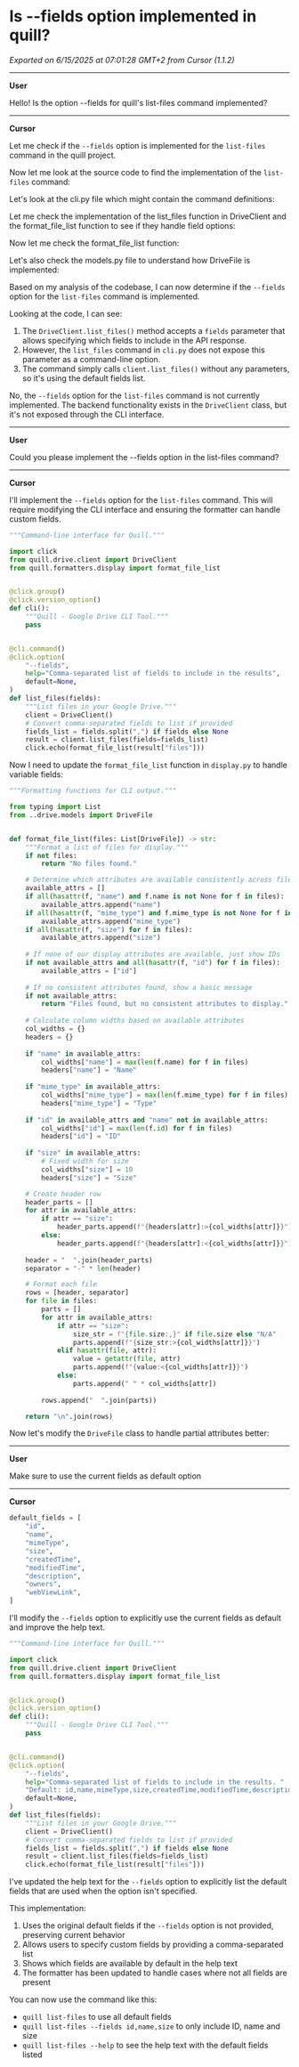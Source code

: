 # Is --fields option implemented in quill?
_Exported on 6/15/2025 at 07:01:28 GMT+2 from Cursor (1.1.2)_

---

**User**

Hello! Is the option --fields for quill's list-files command implemented?

---

**Cursor**

Let me check if the `--fields` option is implemented for the `list-files` command in the quill project.

Now let me look at the source code to find the implementation of the `list-files` command:

Let's look at the cli.py file which might contain the command definitions:

Let me check the implementation of the list_files function in DriveClient and the format_file_list function to see if they handle field options:

Now let me check the format_file_list function:

<no message>

Let's also check the models.py file to understand how DriveFile is implemented:

Based on my analysis of the codebase, I can now determine if the `--fields` option for the `list-files` command is implemented.

Looking at the code, I can see:

1. The `DriveClient.list_files()` method accepts a `fields` parameter that allows specifying which fields to include in the API response.
2. However, the `list_files` command in `cli.py` does not expose this parameter as a command-line option.
3. The command simply calls `client.list_files()` without any parameters, so it's using the default fields list.

No, the `--fields` option for the `list-files` command is not currently implemented. The backend functionality exists in the `DriveClient` class, but it's not exposed through the CLI interface.

---

**User**

Could you please implement the --fields option in the list-files command?

---

**Cursor**

I'll implement the `--fields` option for the `list-files` command. This will require modifying the CLI interface and ensuring the formatter can handle custom fields.

```python
"""Command-line interface for Quill."""

import click
from quill.drive.client import DriveClient
from quill.formatters.display import format_file_list


@click.group()
@click.version_option()
def cli():
    """Quill - Google Drive CLI Tool."""
    pass


@cli.command()
@click.option(
    "--fields",
    help="Comma-separated list of fields to include in the results",
    default=None,
)
def list_files(fields):
    """List files in your Google Drive."""
    client = DriveClient()
    # Convert comma-separated fields to list if provided
    fields_list = fields.split(",") if fields else None
    result = client.list_files(fields=fields_list)
    click.echo(format_file_list(result["files"]))
```

Now I need to update the `format_file_list` function in `display.py` to handle variable fields:

```python
"""Formatting functions for CLI output."""

from typing import List
from ..drive.models import DriveFile


def format_file_list(files: List[DriveFile]) -> str:
    """Format a list of files for display."""
    if not files:
        return "No files found."

    # Determine which attributes are available consistently across files
    available_attrs = []
    if all(hasattr(f, "name") and f.name is not None for f in files):
        available_attrs.append("name")
    if all(hasattr(f, "mime_type") and f.mime_type is not None for f in files):
        available_attrs.append("mime_type")
    if all(hasattr(f, "size") for f in files):
        available_attrs.append("size")
    
    # If none of our display attributes are available, just show IDs
    if not available_attrs and all(hasattr(f, "id") for f in files):
        available_attrs = ["id"]
    
    # If no consistent attributes found, show a basic message
    if not available_attrs:
        return "Files found, but no consistent attributes to display."
    
    # Calculate column widths based on available attributes
    col_widths = {}
    headers = {}
    
    if "name" in available_attrs:
        col_widths["name"] = max(len(f.name) for f in files)
        headers["name"] = "Name"
    
    if "mime_type" in available_attrs:
        col_widths["mime_type"] = max(len(f.mime_type) for f in files)
        headers["mime_type"] = "Type"
    
    if "id" in available_attrs and "name" not in available_attrs:
        col_widths["id"] = max(len(f.id) for f in files)
        headers["id"] = "ID"
    
    if "size" in available_attrs:
        # Fixed width for size
        col_widths["size"] = 10
        headers["size"] = "Size"

    # Create header row
    header_parts = []
    for attr in available_attrs:
        if attr == "size":
            header_parts.append(f"{headers[attr]:>{col_widths[attr]}}")
        else:
            header_parts.append(f"{headers[attr]:<{col_widths[attr]}}")
    
    header = "  ".join(header_parts)
    separator = "-" * len(header)

    # Format each file
    rows = [header, separator]
    for file in files:
        parts = []
        for attr in available_attrs:
            if attr == "size":
                size_str = f"{file.size:,}" if file.size else "N/A"
                parts.append(f"{size_str:>{col_widths[attr]}}")
            elif hasattr(file, attr):
                value = getattr(file, attr)
                parts.append(f"{value:<{col_widths[attr]}}")
            else:
                parts.append(" " * col_widths[attr])
        
        rows.append("  ".join(parts))

    return "\n".join(rows)
```

Now let's modify the `DriveFile` class to handle partial attributes better:

---

**User**

Make sure to use the current fields as default option

---

**Cursor**

```python
default_fields = [
    "id",
    "name",
    "mimeType",
    "size",
    "createdTime",
    "modifiedTime", 
    "description",
    "owners",
    "webViewLink",
]
```

I'll modify the `--fields` option to explicitly use the current fields as default and improve the help text.

```python
"""Command-line interface for Quill."""

import click
from quill.drive.client import DriveClient
from quill.formatters.display import format_file_list


@click.group()
@click.version_option()
def cli():
    """Quill - Google Drive CLI Tool."""
    pass


@cli.command()
@click.option(
    "--fields",
    help="Comma-separated list of fields to include in the results. "
    "Default: id,name,mimeType,size,createdTime,modifiedTime,description,owners,webViewLink",
    default=None,
)
def list_files(fields):
    """List files in your Google Drive."""
    client = DriveClient()
    # Convert comma-separated fields to list if provided
    fields_list = fields.split(",") if fields else None
    result = client.list_files(fields=fields_list)
    click.echo(format_file_list(result["files"]))
```

I've updated the help text for the `--fields` option to explicitly list the default fields that are used when the option isn't specified.

This implementation:

1. Uses the original default fields if the `--fields` option is not provided, preserving current behavior
2. Allows users to specify custom fields by providing a comma-separated list
3. Shows which fields are available by default in the help text
4. The formatter has been updated to handle cases where not all fields are present

You can now use the command like this:
- `quill list-files` to use all default fields
- `quill list-files --fields id,name,size` to only include ID, name and size
- `quill list-files --help` to see the help text with the default fields listed

